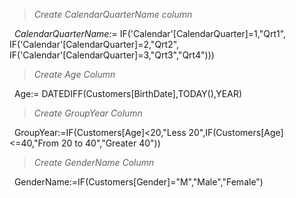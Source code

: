 

> *Create CalendarQuarterName column*





 			*CalendarQuarterName:*= IF('Calendar'\[CalendarQuarter]=1,"Qrt1",
									IF('Calendar'\[CalendarQuarter]=2,"Qrt2",
									IF('Calendar'\[CalendarQuarter]=3,"Qrt3","Qrt4")))



> *Create Age Column*



 			Age:= DATEDIFF(Customers\[BirthDate],TODAY(),YEAR)





> *Create GroupYear Column*





 			GroupYear:=IF(Customers\[Age]<20,"Less 20",IF(Customers\[Age]<=40,"From 20 to 40","Greater 40"))





> *Create GenderName Column*



 			GenderName:=IF(Customers\[Gender]="M","Male","Female")







